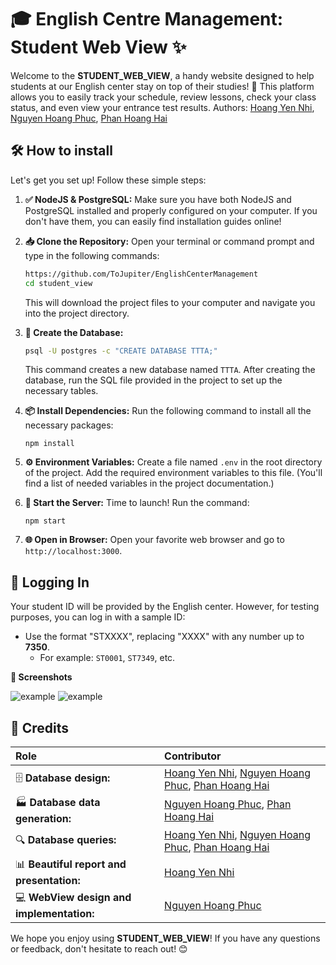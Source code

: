 # 🎓 English Centre Management: Student Web View ✨

Welcome to the **STUDENT\_WEB\_VIEW**, a handy website designed to help students at our English center stay on top of their studies! 🚀 This platform allows you to easily track your schedule, review lessons, check your class status, and even view your entrance test results.
Authors:  [Hoang Yen Nhi](https://github.com/ryhoangf), [Nguyen Hoang Phuc](https://github.com/LeMaoJames/LeMaoJames), [Phan Hoang Hai](https://github.com/ToJupiter)

## 🛠️ How to install

Let's get you set up! Follow these simple steps:

1. **✅ NodeJS & PostgreSQL:**  Make sure you have both NodeJS and PostgreSQL installed and properly configured on your computer. If you don't have them, you can easily find installation guides online!
2. **📥 Clone the Repository:** Open your terminal or command prompt and type in the following commands:

    ```sh
    https://github.com/ToJupiter/EnglishCenterManagement
    cd student_view
    ```
    This will download the project files to your computer and navigate you into the project directory.
3. **💾 Create the Database:**

    ```sh
    psql -U postgres -c "CREATE DATABASE TTTA;"
    ```
    This command creates a new database named `TTTA`. After creating the database, run the SQL file provided in the project to set up the necessary tables.
4. **📦 Install Dependencies:** Run the following command to install all the necessary packages:

    ```
    npm install
    ```
5. **⚙️ Environment Variables:** Create a file named `.env` in the root directory of the project. Add the required environment variables to this file. (You'll find a list of needed variables in the project documentation.)
6. **🏁 Start the Server:** Time to launch! Run the command:

    ```
    npm start
    ```
7. **🌐 Open in Browser:** Open your favorite web browser and go to  `http://localhost:3000`.

## 🔑  Logging In

Your student ID will be provided by the English center. However, for testing purposes, you can log in with a sample ID:

*   Use the format "STXXXX", replacing "XXXX" with any number up to **7350**.
    *   For example: `ST0001`, `ST7349`, etc.

**📸 Screenshots**

![example](ex1.png)
![example](ex2.png)

## 🌟 Credits



| Role                                  | Contributor |
| :------------------------------------ | :---------- |
| 🗄️ **Database design:**               | [Hoang Yen Nhi](https://github.com/ryhoangf), [Nguyen Hoang Phuc](https://github.com/LeMaoJames/LeMaoJames), [Phan Hoang Hai](https://github.com/ToJupiter) |
| 🏭 **Database data generation:**      |  [Nguyen Hoang Phuc](https://github.com/LeMaoJames/LeMaoJames), [Phan Hoang Hai](https://github.com/ToJupiter) |
| 🔍 **Database queries:**              | [Hoang Yen Nhi](https://github.com/ryhoangf), [Nguyen Hoang Phuc](https://github.com/LeMaoJames/LeMaoJames), [Phan Hoang Hai](https://github.com/ToJupiter) |
| 📊 **Beautiful report and presentation:** |  [Hoang Yen Nhi](https://github.com/ryhoangf) |
| 💻 **WebView design and implementation:** |  [Nguyen Hoang Phuc](https://github.com/LeMaoJames/LeMaoJames) |




We hope you enjoy using **STUDENT\_WEB\_VIEW**! If you have any questions or feedback, don't hesitate to reach out! 😊
